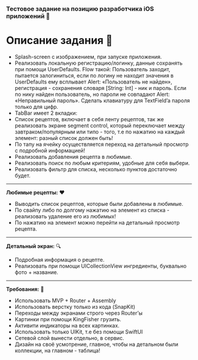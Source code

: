 ### Тестовое задание на позицию разработчика iOS приложений   :iphone:
# Описание задания   :memo:

- Splash-screen с изображением, при запуске приложения.
- Реализовать локальную регистрацию/логинку, данные сохранять при помощи UserDefaults. 
Flow такой: Пользователь заходит, пытается залогиниться, если по логину не находит значения в UserDefaults ему всплывает Alert: «Пользователь не найден», регистрация - сохранения словаря [String: Int] - ник и пароль. 
Если по нику найден пользователь, но пароли не совпадают Alert: «Неправильный пароль». Сделать клавиатуру для TextField’a пароля только для цифр.
- TabBar имеет 2 вкладки: 
- Список рецептов, включает в себя ленту рецептов, так же реализовать экране segment control, который переключает между завтраком/популярным или типо - того, т.е по нажатию на каждый элемент: разный список должен быть!
- По тапу на ячейку осуществляется переход на детальный просмотр с подробной информацией!
- Реализовать добавления рецепта в любимые.
- Реализовать поиск по любым критериям, удобные для себя выбери.
- Реализовать фильтр для списка, несколько пунктов достаточно будет.
___
 **Любимые рецепты:** :heart:
 
- Выводить список рецептов, которые были добавлены в любимые.
- По свайпу либо по долгому нажатию на элемент из списка - реализовать удаление его из любимых!
- По нажатию на элемент можно перейти на детальный просмотр рецепта.
___
 **Детальный экран:** :mag:
- Подробная информация о рецепте.
- Реализовать при помощи UICollectionView ингредиенты, буквально фото + название.
___
 **Требования:**   :calling:
- Использовать MVP + Router + Assembly
- Использовать верстку только из кода (SnapKit)
- Переходы между экранами строго через Router’ы
- Картинки при помощи KingFisher грузить.
- Активити индикаторы на всех картинках.
- Использовать только UIKit, т.е без помощи SwiftUI
- Сетевой слой вынести отдельно, в сервис.
- Дизайн на своё усмотрение, главное, чтобы на детальном были коллекции, на главном - таблица!
